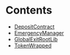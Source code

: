 

# Contents
- [DepositContract](DepositContract.sol/contract.DepositContract.md)
- [EmergencyManager](EmergencyManager.sol/contract.EmergencyManager.md)
- [GlobalExitRootLib](GlobalExitRootLib.sol/library.GlobalExitRootLib.md)
- [TokenWrapped](TokenWrapped.sol/contract.TokenWrapped.md)
